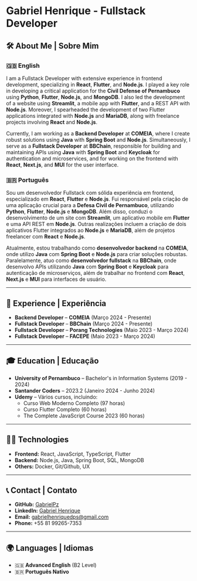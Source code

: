 # Gabriel Henrique - Fullstack Developer

## 🛠️ About Me | Sobre Mim

### 🇬🇧 English

I am a Fullstack Developer with extensive experience in frontend development, specializing in **React**, **Flutter**, and **Node.js**. I played a key role in developing a critical application for the **Civil Defense of Pernambuco** using **Python**, **Flutter**, **Node.js**, and **MongoDB**. I also led the development of a website using **Streamlit**, a mobile app with **Flutter**, and a REST API with **Node.js**. Moreover, I spearheaded the development of two Flutter applications integrated with **Node.js** and **MariaDB**, along with freelance projects involving **React** and **Node.js**.

Currently, I am working as a **Backend Developer** at **COMEIA**, where I create robust solutions using **Java** with **Spring Boot** and **Node.js**. Simultaneously, I serve as a **Fullstack Developer** at **BBChain**, responsible for building and maintaining APIs using **Java** with **Spring Boot** and **Keycloak** for authentication and microservices, and for working on the frontend with **React**, **Next.js**, and **MUI** for the user interface.

### 🇧🇷 Português

Sou um desenvolvedor Fullstack com sólida experiência em frontend, especializado em **React**, **Flutter** e **Node.js**. Fui responsável pela criação de uma aplicação crucial para a **Defesa Civil de Pernambuco**, utilizando **Python**, **Flutter**, **Node.js** e **MongoDB**. Além disso, conduzi o desenvolvimento de um site com **Streamlit**, um aplicativo mobile em **Flutter** e uma API REST em **Node.js**. Outras realizações incluem a criação de dois aplicativos Flutter integrados ao **Node.js** e **MariaDB**, além de projetos freelancer com **React** e **Node.js**.

Atualmente, estou trabalhando como **desenvolvedor backend** na **COMEIA**, onde utilizo **Java** com **Spring Boot** e **Node.js** para criar soluções robustas. Paralelamente, atuo como **desenvolvedor fullstack** na **BBChain**, onde desenvolvo APIs utilizando **Java** com **Spring Boot** e **Keycloak** para autenticação de microserviços, além de trabalhar no frontend com **React**, **Next.js** e **MUI** para interfaces de usuário.

---

## 💼 Experience | Experiência

- **Backend Developer** – **COMEIA** (Março 2024 - Presente)
- **Fullstack Developer** – **BBChain** (Março 2024 - Presente)
- **Fullstack Developer** – **Porang Technologies** (Maio 2023 - Março 2024)
- **Fullstack Developer** – **FACEPE** (Maio 2023 - Março 2024)

---

## 🎓 Education | Educação

- **University of Pernambuco** – Bachelor's in Information Systems (2019 - 2024)
- **Santander Coders** – 2023.2 (Janeiro 2024 - Junho 2024)
- **Udemy** – Vários cursos, incluindo:
  - Curso Web Moderno Completo (97 horas)
  - Curso Flutter Completo (60 horas)
  - The Complete JavaScript Course 2023 (60 horas)

---

## 🧑‍💻 Technologies

- **Frontend:** React, JavaScript, TypeScript, Flutter
- **Backend:** Node.js, Java, Spring Boot, SQL, MongoDB
- **Others:** Docker, Git/Github, UX

---

## 📞 Contact | Contato

- **GitHub:** [GabrielPz](https://github.com/GabrielPz)
- **LinkedIn:** [Gabriel Henrique](https://linkedin.com/in/gabriel-henrique-paz)
- **Email:** gabrielhenriquedps@gmail.com
- **Phone:** +55 81 99265-7353

---

## 🌍 Languages | Idiomas

- 🇬🇧 **Advanced English** (B2 Level)
- 🇧🇷 **Português Nativo**
